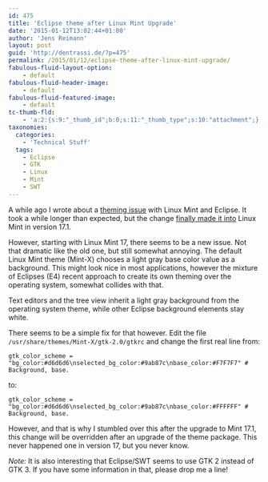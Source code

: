 ```yaml
---
id: 475
title: 'Eclipse theme after Linux Mint Upgrade'
date: '2015-01-12T13:02:44+01:00'
author: 'Jens Reimann'
layout: post
guid: 'http://dentrassi.de/?p=475'
permalink: /2015/01/12/eclipse-theme-after-linux-mint-upgrade/
fabulous-fluid-layout-option:
    - default
fabulous-fluid-header-image:
    - default
fabulous-fluid-featured-image:
    - default
tc-thumb-fld:
    - 'a:2:{s:9:"_thumb_id";b:0;s:11:"_thumb_type";s:10:"attachment";}'
taxonomies:
  categories:
    - 'Technical Stuff'
  tags:
    - Eclipse
    - GTK
    - Linux
    - Mint
    - SWT
---
```


A while ago I wrote about a [theming issue](https://dentrassi.de/2013/04/23/fixing-the-mint-x-theme-for-eclipseswt/ "Fixing the Mint-X theme for Eclipse/SWT") with Linux Mint and Eclipse. It took a while longer than expected, but the change [finally made it into](https://bugs.launchpad.net/linuxmint/+bug/1168281) Linux Mint in version 17.1.

<!-- more -->

However, starting with Linux Mint 17, there seems to be a new issue. Not that dramatic like the old one, but still somewhat annoying. The default Linux Mint theme (Mint-X) chooses a light gray base color value as a background. This might look nice in most applications, however the mixture of Eclipses (E4) recent approach to create its own theming over the operating system, somewhat collides with that.

Text editors and the tree view inherit a light gray background from the operating system theme, while other Eclipse background elements stay white.

There seems to be a simple fix for that however. Edit the file `/usr/share/themes/Mint-X/gtk-2.0/gtkrc` and change the first real line from:

```
gtk_color_scheme = "bg_color:#d6d6d6\nselected_bg_color:#9ab87c\nbase_color:#F7F7F7" # Background, base.
```

to:


```
gtk_color_scheme = "bg_color:#d6d6d6\nselected_bg_color:#9ab87c\nbase_color:#FFFFFF" # Background, base.
```

However, and that is why I stumbled over this after the upgrade to Mint 17.1, this change will be overridden after an upgrade of the theme package. This never happened one in version 17, but you never know.

*Note:*  It is also interesting that Eclipse/SWT seems to use GTK 2 instead of GTK 3. If you have some information in that, please drop me a line!
